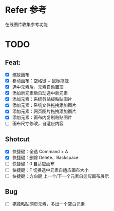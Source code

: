 # Refer 参考

在线图片收集参考功能

# TODO
## Feat:
* [x] 缩放画布
* [x] 移动画布：空格键 + 鼠标拖拽
* [x] 选中元素后，元素自动置顶
* [x] 添加新元素后自动选中新元素
* [x] 添加元素：系统剪贴板粘贴图片
* [x] 添加元素：系统文件拖拽添加图片
* [x] 添加元素：网页图片拖拽添加图片
* [x] 添加元素：画布内复制粘贴图片
* [ ] 画布尺寸修改，自适应内容
  
## Shotcut
* [x] 快捷键：全选 Command + A
* [x] 快捷键：删除 Delete、Backspace
* [ ] 快捷键：0 自适应画布
* [ ] 快捷键：F 切换选中元素自适应画布大小
* [ ] 快捷键：方向键 上一个/下一个元素自适应画布展示

## Bug
* [ ] 拖拽粘贴网页元素，多出一个空白元素